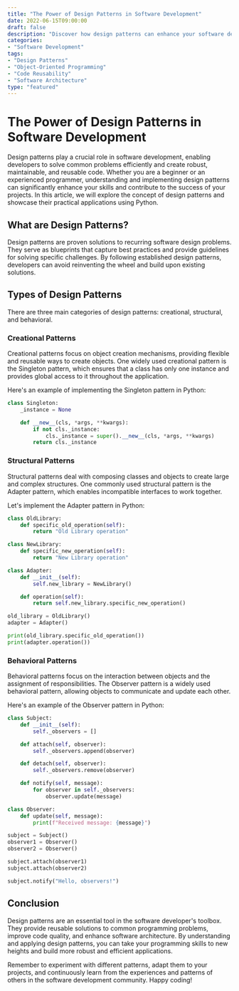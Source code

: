 ```yaml
--- 
title: "The Power of Design Patterns in Software Development"
date: 2022-06-15T09:00:00
draft: false
description: "Discover how design patterns can enhance your software development skills and improve code quality."
categories:
- "Software Development"
tags:
- "Design Patterns"
- "Object-Oriented Programming"
- "Code Reusability"
- "Software Architecture"
type: "featured"
---
```


# The Power of Design Patterns in Software Development

Design patterns play a crucial role in software development, enabling developers to solve common problems efficiently and create robust, maintainable, and reusable code. Whether you are a beginner or an experienced programmer, understanding and implementing design patterns can significantly enhance your skills and contribute to the success of your projects. In this article, we will explore the concept of design patterns and showcase their practical applications using Python.

## What are Design Patterns?

Design patterns are proven solutions to recurring software design problems. They serve as blueprints that capture best practices and provide guidelines for solving specific challenges. By following established design patterns, developers can avoid reinventing the wheel and build upon existing solutions.

## Types of Design Patterns

There are three main categories of design patterns: creational, structural, and behavioral.

### Creational Patterns

Creational patterns focus on object creation mechanisms, providing flexible and reusable ways to create objects. One widely used creational pattern is the Singleton pattern, which ensures that a class has only one instance and provides global access to it throughout the application.

Here's an example of implementing the Singleton pattern in Python:

```python
class Singleton:
    _instance = None

    def __new__(cls, *args, **kwargs):
        if not cls._instance:
            cls._instance = super().__new__(cls, *args, **kwargs)
        return cls._instance
```

### Structural Patterns

Structural patterns deal with composing classes and objects to create large and complex structures. One commonly used structural pattern is the Adapter pattern, which enables incompatible interfaces to work together.

Let's implement the Adapter pattern in Python:

```python
class OldLibrary:
    def specific_old_operation(self):
        return "Old Library operation"

class NewLibrary:
    def specific_new_operation(self):
        return "New Library operation"

class Adapter:
    def __init__(self):
        self.new_library = NewLibrary()

    def operation(self):
        return self.new_library.specific_new_operation()

old_library = OldLibrary()
adapter = Adapter()

print(old_library.specific_old_operation())
print(adapter.operation())
```

### Behavioral Patterns

Behavioral patterns focus on the interaction between objects and the assignment of responsibilities. The Observer pattern is a widely used behavioral pattern, allowing objects to communicate and update each other.

Here's an example of the Observer pattern in Python:

```python
class Subject:
    def __init__(self):
        self._observers = []

    def attach(self, observer):
        self._observers.append(observer)

    def detach(self, observer):
        self._observers.remove(observer)

    def notify(self, message):
        for observer in self._observers:
            observer.update(message)

class Observer:
    def update(self, message):
        print(f"Received message: {message}")

subject = Subject()
observer1 = Observer()
observer2 = Observer()

subject.attach(observer1)
subject.attach(observer2)

subject.notify("Hello, observers!")
```

## Conclusion

Design patterns are an essential tool in the software developer's toolbox. They provide reusable solutions to common programming problems, improve code quality, and enhance software architecture. By understanding and applying design patterns, you can take your programming skills to new heights and build more robust and efficient applications.

Remember to experiment with different patterns, adapt them to your projects, and continuously learn from the experiences and patterns of others in the software development community. Happy coding!




